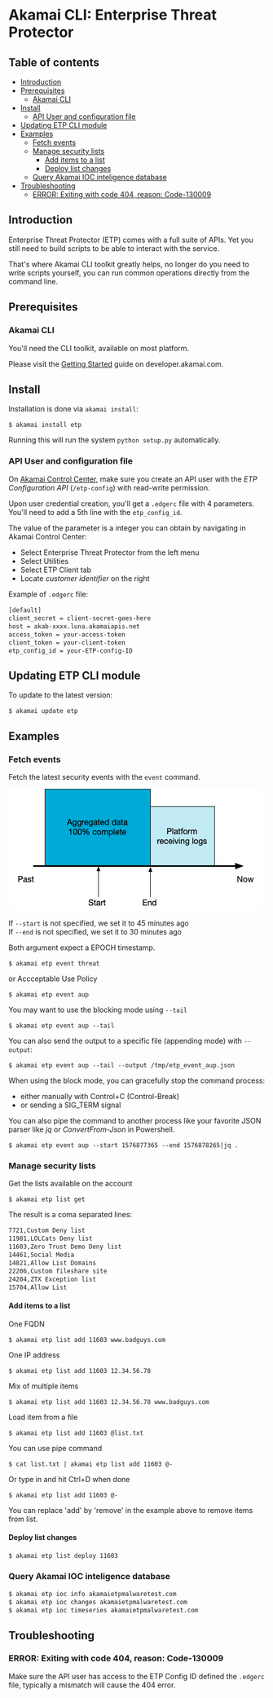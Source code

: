 # Akamai CLI: Enterprise Threat Protector<!-- omit in toc -->

## Table of contents<!-- omit in toc -->

- [Introduction](#introduction)
- [Prerequisites](#prerequisites)
  - [Akamai CLI](#akamai-cli)
- [Install](#install)
  - [API User and configuration file](#api-user-and-configuration-file)
- [Updating ETP CLI module](#updating-etp-cli-module)
- [Examples](#examples)
  - [Fetch events](#fetch-events)
  - [Manage security lists](#manage-security-lists)
    - [Add items to a list](#add-items-to-a-list)
    - [Deploy list changes](#deploy-list-changes)
  - [Query Akamai IOC inteligence database](#query-akamai-ioc-inteligence-database)
- [Troubleshooting](#troubleshooting)
  - [ERROR: Exiting with code 404, reason: Code-130009](#error-exiting-with-code-404-reason-code-130009)

## Introduction

Enterprise Threat Protector (ETP) comes with a full suite of APIs. 
Yet you still need to build scripts to be able to interact with the service.

That's where Akamai CLI toolkit greatly helps, no longer do you need to write scripts yourself, you can run common operations directly from the command line.

## Prerequisites

### Akamai CLI

You'll need the CLI toolkit, available on most platform.

Please visit the [Getting Started](https://developer.akamai.com/cli/docs/getting-started) guide on developer.akamai.com.

## Install

Installation is done via `akamai install`:

```
$ akamai install etp
```

Running this will run the system `python setup.py` automatically. 

### API User and configuration file

On [Akamai Control Center](https://control.akamai.com), make sure you create an API user 
with the _ETP Configuration API_ (`/etp-config`) with read-write permission.

Upon user credential creation, you'll get a `.edgerc` file with 4 parameters.
You'll need to add a 5th line with the `etp_config_id`. 

The value of the parameter is a integer you can obtain by navigating in Akamai Control Center: 

- Select Enterprise Threat Protector from the left menu
- Select Utilities 
- Select ETP Client tab 
- Locate _customer identifier_ on the right

Example of `.edgerc` file:
```
[default]
client_secret = client-secret-goes-here
host = akab-xxxx.luna.akamaiapis.net
access_token = your-access-token
client_token = your-client-token
etp_config_id = your-ETP-config-ID
```

## Updating ETP CLI module

To update to the latest version:

```
$ akamai update etp
```

## Examples

### Fetch events

Fetch the latest security events with the `event` command.

![start and end definition](docs/receiving-data.png "start and end definition")

If `--start` is not specified, we set it to 45 minutes ago  
If `--end` is not specified, we set it to 30 minutes ago

Both argument expect a EPOCH timestamp.

```
$ akamai etp event threat
```

or Accceptable Use Policy

```
$ akamai etp event aup
```

You may want to use the blocking mode using `--tail`

```
$ akamai etp event aup --tail
```

You can also send the output to a specific file (appending mode) with `--output`:

```
$ akamai etp event aup --tail --output /tmp/etp_event_aup.json
```

When using the block mode, you can gracefully stop the command process:
- either manually with Control+C (Control-Break)
- or sending a SIG_TERM signal

You can also pipe the command to another process like your favorite JSON parser like _jq_ or _ConvertFrom-Json_ in Powershell.

```
$ akamai etp event aup --start 1576877365 --end 1576878265|jq .
```

### Manage security lists

Get the lists available on the account
```
$ akamai etp list get
```

The result is a coma separated lines:

```
7721,Custom Deny list
11981,LOLCats Deny list
11603,Zero Trust Demo Deny list
14461,Social Media
14821,Allow List Domains
22206,Custom fileshare site
24204,ZTX Exception list
15704,Allow List
```

#### Add items to a list

One FQDN
```
$ akamai etp list add 11603 www.badguys.com
```

One IP address
```
$ akamai etp list add 11603 12.34.56.78
```

Mix of multiple items
```
$ akamai etp list add 11603 12.34.56.78 www.badguys.com
```

Load item from a file
```
$ akamai etp list add 11603 @list.txt
```

You can use pipe command
```
$ cat list.txt | akamai etp list add 11603 @-
```

Or type in and hit Ctrl+D when done
```
$ akamai etp list add 11603 @-
```

You can replace 'add' by 'remove' in the example above to remove items from list.

#### Deploy list changes

```
$ akamai etp list deploy 11603
```

### Query Akamai IOC inteligence database

```
$ akamai etp ioc info akamaietpmalwaretest.com
$ akamai etp ioc changes akamaietpmalwaretest.com
$ akamai etp ioc timeseries akamaietpmalwaretest.com
```

## Troubleshooting

### ERROR: Exiting with code 404, reason: Code-130009

Make sure the API user has access to the ETP Config ID defined the `.edgerc` file, typically a mismatch will cause the 404 error.
